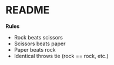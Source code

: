 # README

**Rules**

- Rock beats scissors
- Scissors beats paper
- Paper beats rock
- Identical throws tie (rock == rock, etc.)
